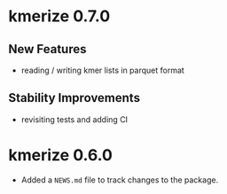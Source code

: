 # kmerize 0.7.0

## New Features

* reading / writing kmer lists in parquet format

## Stability Improvements

* revisiting tests and adding CI

# kmerize 0.6.0

* Added a `NEWS.md` file to track changes to the package.

